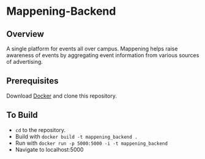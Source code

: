# Mappening-Backend

## Overview
A single platform for events all over campus. Mappening helps raise awareness of events by aggregating event information from various sources of advertising.

## Prerequisites
Download [Docker](https://www.docker.com) and clone this repository. 

## To Build
* `cd` to the repository.
* Build with `docker build -t mappening_backend .`
* Run with `docker run -p 5000:5000 -i -t mappening_backend`
* Navigate to localhost:5000
